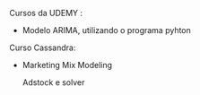 Cursos da UDEMY :

- Modelo ARIMA, utilizando o programa pyhton




Curso Cassandra:

- Marketing Mix Modeling

  Adstock e solver
